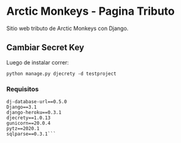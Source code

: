 # Arctic Monkeys - Pagina Tributo
Sitio web tributo de Arctic Monkeys con Django.

## Cambiar Secret Key

Luego de instalar correr:

```python manage.py djecrety -d testproject```

### Requisitos

```asgiref==3.2.10
dj-database-url==0.5.0
Django==3.1
django-heroku==0.3.1
djecrety==1.0.13
gunicorn==20.0.4
pytz==2020.1
sqlparse==0.3.1```